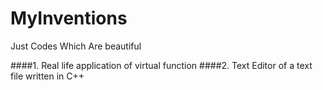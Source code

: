 # MyInventions
Just Codes Which Are beautiful

####1. Real life application of virtual function
####2. Text Editor of a text file written in C++
